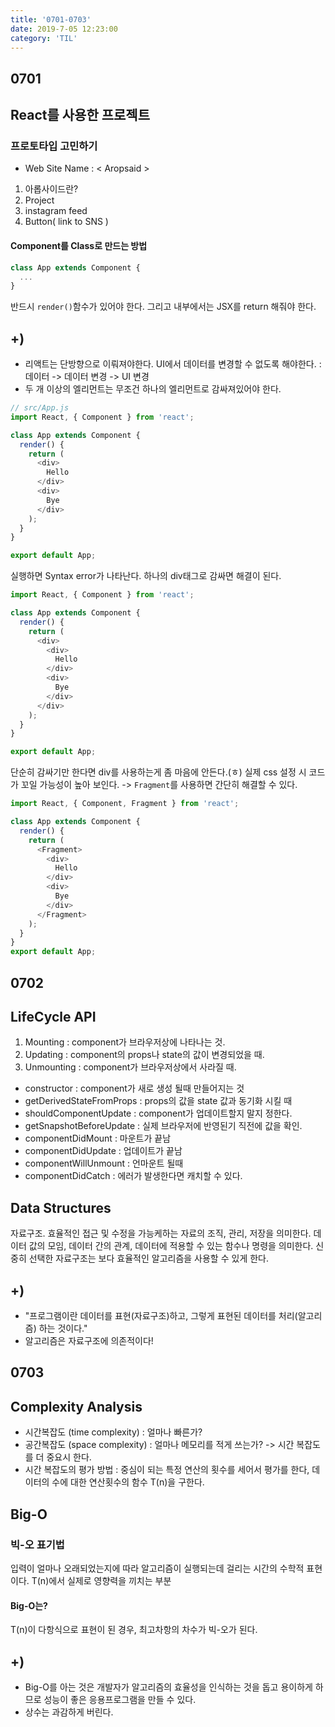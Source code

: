 ```yaml
---
title: '0701-0703'
date: 2019-7-05 12:23:00
category: 'TIL'
---
```

## 0701
## React를 사용한 프로젝트
### 프로토타입 고민하기
- Web Site Name : < Aropsaid >
1) 아롭사이드란? 
2) Project
3) instagram feed 
4) Button( link to SNS )
 
#### Component를 Class로 만드는 방법

```js
class App extends Component {
  ...
}
```

반드시 `render()`함수가 있어야 한다. 그리고 내부에서는 JSX를 return 해줘야 한다. 

## +)
- 리액트는 단방향으로 이뤄져야한다. UI에서 데이터를 변경할 수 없도록 해야한다.
: 데이터 -> 데이터 변경 -> UI 변경 
- 두 개 이상의 엘리먼트는 무조건 하나의 엘리먼트로 감싸져있어야 한다. 

```js
// src/App.js
import React, { Component } from 'react';

class App extends Component {
  render() {
    return (
      <div>
        Hello
      </div>
      <div>
        Bye
      </div>
    );
  }
}

export default App;
```

실행하면 Syntax error가 나타난다. 하나의 div태그로 감싸면 해결이 된다.

```js
import React, { Component } from 'react';

class App extends Component {
  render() {
    return (
      <div>
        <div>
          Hello
        </div>
        <div>
          Bye
        </div>
      </div>
    );
  }
}

export default App;
```

단순히 감싸기만 한다면 div를 사용하는게 좀 마음에 안든다.(ㅎ) 실제 css 설정 시 코드가 꼬일 가능성이 높아 보인다. -> `Fragment`를 사용하면 간단히 해결할 수 있다.

```js
import React, { Component, Fragment } from 'react';

class App extends Component {
  render() {
    return (
      <Fragment>
        <div>
          Hello
        </div>
        <div>
          Bye
        </div>
      </Fragment>
    );
  }
}
export default App;
```

## 0702
## LifeCycle API
1) Mounting : component가 브라우저상에 나타나는 것.
2) Updating : component의 props나 state의 값이 변경되었을 때.
3) Unmounting : component가 브라우저상에서 사라질 때.
- constructor : component가 새로 생성 될때 만들어지는 것
- getDerivedStateFromProps : props의 값을 state 값과 동기화 시킬 때
- shouldComponentUpdate : component가 업데이트할지 말지 정한다. 
- getSnapshotBeforeUpdate : 실제 브라우저에 반영된기 직전에 값을 확인.
- componentDidMount : 마운트가 끝남
- componentDidUpdate : 업데이트가 끝남
- componentWillUnmount : 언마운트 될때
- componentDidCatch : 에러가 발생한다면 캐치할 수 있다.

## Data Structures
자료구조. 효율적인 접근 및 수정을 가능케하는 자료의 조직, 관리, 저장을 의미한다. 데이터 값의 모임, 데이터 간의 관계, 데이터에 적용할 수 있는 함수나 명령을 의미한다. 신중히 선택한 자료구조는 보다 효율적인 알고리즘을 사용할 수 있게 한다. 

## +)
- "프로그램이란 데이터를 표현(자료구조)하고, 그렇게 표현된 데이터를 처리(알고리즘) 하는 것이다."
- 알고리즘은 자료구조에 의존적이다!

## 0703
## Complexity Analysis
- 시간복잡도 (time complexity) : 얼마나 빠른가?
- 공간복잡도 (space complexity) : 얼마나 메모리를 적게 쓰는가?
-> 시간 복잡도를 더 중요시 한다.
- 시간 복잡도의 평가 방법
: 중심이 되는 특정 연산의 횟수를 세어서 평가를 한다, 데이터의 수에 대한 연산횟수의 함수 T(n)을 구한다.

## Big-O
### 빅-오 표기법
입력이 얼마나 오래되었는지에 따라 알고리즘이 실행되는데 걸리는 시간의 수학적 표현이다.
T(n)에서 실제로 영향력을 끼치는 부분
#### Big-O는?
T(n)이 다항식으로 표현이 된 경우, 최고차항의 차수가 빅-오가 된다.

## +)
- Big-O를 아는 것은 개발자가 알고리즘의 효율성을 인식하는 것을 돕고 용이하게 하므로 성능이 좋은 응용프로그램을 만들 수 있다.
- 상수는 과감하게 버린다.
